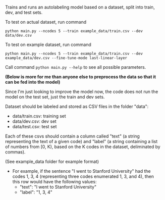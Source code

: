 Trains and runs an autolabeling model based on a dataset, split into train, dev, and test sets.

To test on actual dataset, run command
```
python main.py --ncodes 5 --train example_data/train.csv --dev data/dev.csv
```

To test on example dataset, run command
```
python main.py --ncodes 5 --train example_data/train.csv --dev example_data/dev.csv --fine-tune-mode last-linear-layer
```

Call command ```python main.py --help``` to see all possible parameters.

**(Below is more for me than anyone else to preprocess the data so that it can be fed into the model)**

Since I'm just looking to improve the model now, the code does not run the model on the test set, just the train and dev sets.

Dataset should be labeled and stored as CSV files in the folder "data":
- data/train.csv: training set
- data/dev.csv: dev set
- data/test.csv: test set

Each of these csvs should contain a column called "text" (a string representing the text of a given code) and "label" (a string containing a list of numbers from [0, K), based on the K codes in the dataset, deliminated by commas).

(See example_data folder for example format)
- For example, if the sentence "I went to Stanford University" had the codes 1, 3, 4 (representing three codes enumerated 1, 3, and 4), then this row would have the following values:
  - "text": "I went to Stanford University"
  - "label": "1, 3, 4"
